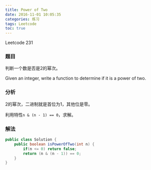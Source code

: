 ```yaml
---
title: Power of Two
date: 2016-11-01 10:05:35
categories: 练习
tags: Leetcode
toc: true
---
```


Leetcode 231

### 题目

判断一个数是否是2的幂次。

Given an integer, write a function to determine if it is a power of two.

### 分析

2的幂次，二进制就是首位为1，其他位是零。

利用特性`n & (n - 1) == 0`，求解。

### 解法

```java
public class Solution {
    public boolean isPowerOfTwo(int n) {
        if(n <= 0) return false;
        return (n & (n - 1)) == 0;
    }
}
```